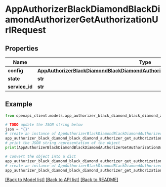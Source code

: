 # AppAuthorizerBlackDiamondBlackDiamondAuthorizerGetAuthorizationUrlRequest


## Properties

Name | Type | Description | Notes
------------ | ------------- | ------------- | -------------
**config** | [**AppAuthorizerBlackDiamondBlackDiamondAuthorizerGetAuthorizationUrlRequestConfig**](AppAuthorizerBlackDiamondBlackDiamondAuthorizerGetAuthorizationUrlRequestConfig.md) |  | [optional] 
**state** | **str** |  | [optional] 
**service_id** | **str** |  | [optional] 

## Example

```python
from openapi_client.models.app_authorizer_black_diamond_black_diamond_authorizer_get_authorization_url_request import AppAuthorizerBlackDiamondBlackDiamondAuthorizerGetAuthorizationUrlRequest

# TODO update the JSON string below
json = "{}"
# create an instance of AppAuthorizerBlackDiamondBlackDiamondAuthorizerGetAuthorizationUrlRequest from a JSON string
app_authorizer_black_diamond_black_diamond_authorizer_get_authorization_url_request_instance = AppAuthorizerBlackDiamondBlackDiamondAuthorizerGetAuthorizationUrlRequest.from_json(json)
# print the JSON string representation of the object
print(AppAuthorizerBlackDiamondBlackDiamondAuthorizerGetAuthorizationUrlRequest.to_json())

# convert the object into a dict
app_authorizer_black_diamond_black_diamond_authorizer_get_authorization_url_request_dict = app_authorizer_black_diamond_black_diamond_authorizer_get_authorization_url_request_instance.to_dict()
# create an instance of AppAuthorizerBlackDiamondBlackDiamondAuthorizerGetAuthorizationUrlRequest from a dict
app_authorizer_black_diamond_black_diamond_authorizer_get_authorization_url_request_from_dict = AppAuthorizerBlackDiamondBlackDiamondAuthorizerGetAuthorizationUrlRequest.from_dict(app_authorizer_black_diamond_black_diamond_authorizer_get_authorization_url_request_dict)
```
[[Back to Model list]](../README.md#documentation-for-models) [[Back to API list]](../README.md#documentation-for-api-endpoints) [[Back to README]](../README.md)


